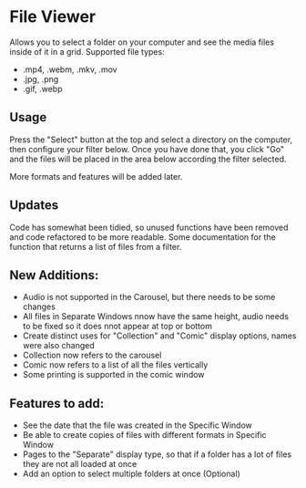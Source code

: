 # File Viewer

Allows you to select a folder on your computer and see the media files inside of it in a grid. Supported file types:

 - .mp4, .webm, .mkv, .mov
 - .jpg, .png
 - .gif, .webp

## Usage

Press the "Select" button at the top and select a directory on the computer, then configure your filter below. Once you have done that, you click "Go" and the files will be placed in the area below according the filter selected. 


More formats and features will be added later.

## Updates

Code has somewhat been tidied, so unused functions have been removed and code refactored to be more readable. Some documentation for the function that returns a list of files from a filter.

## New Additions:

- Audio is not supported in the Carousel, but there needs to be some changes
- All files in Separate Windows nnow have the same height, audio needs to be fixed so it does nnot appear at top or bottom
- Create distinct uses for "Collection" and "Comic" display options, names were also changed
- Collection now refers to the carousel
- Comic now refers to a list of all the files vertically
- Some printing is supported in the comic window

## Features to add:

- See the date that the file was created in the Specific Window
- Be able to create copies of files with different formats in Specific Window
- Pages to the "Separate" display type, so that if a folder has a lot of files they are not all loaded at once
- Add an option to select multiple folders at once (Optional)